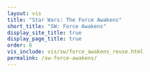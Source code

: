 ```yaml
---
layout: vis
title: "Star Wars: The Force Awakens"
short_title: "SW: Force Awakens"
display_site_title: true
display_page_title: true
order: 6
vis_include: vis/sw/force_awakens_reuse.html
permalink: /sw-force-awakens/
---
```

